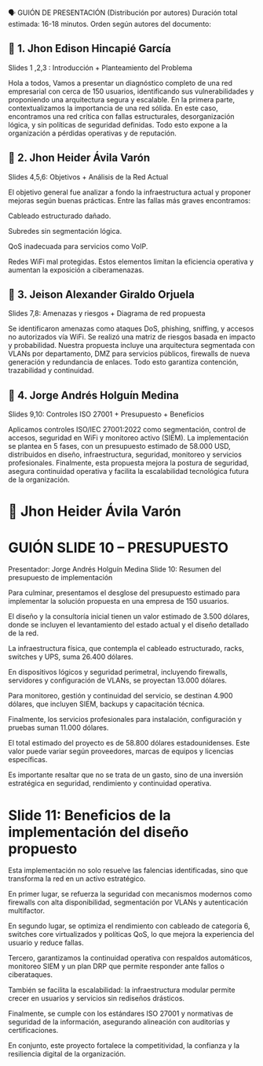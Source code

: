 🗣️ GUIÓN DE PRESENTACIÓN (Distribución por autores)
Duración total estimada: 16-18 minutos.
Orden según autores del documento:

## 🎤 1. Jhon Edison Hincapié García
Slides 1 ,2,3 : Introducción + Planteamiento del Problema

Hola a todos, Vamos a presentar un diagnóstico completo de una red empresarial con cerca de 150 usuarios, identificando sus vulnerabilidades y proponiendo una arquitectura segura y escalable.
En la primera parte, contextualizamos la importancia de una red sólida. En este caso, encontramos una red crítica con fallas estructurales, desorganización lógica, y sin políticas de seguridad definidas. Todo esto expone a la organización a pérdidas operativas y de reputación.

## 🎤 2. Jhon Heider Ávila Varón
Slides 4,5,6: Objetivos + Análisis de la Red Actual

El objetivo general fue analizar a fondo la infraestructura actual y proponer mejoras según buenas prácticas.
Entre las fallas más graves encontramos:

Cableado estructurado dañado.

Subredes sin segmentación lógica.

QoS inadecuada para servicios como VoIP.

Redes WiFi mal protegidas.
Estos elementos limitan la eficiencia operativa y aumentan la exposición a ciberamenazas.

## 🎤 3. Jeison Alexander Giraldo Orjuela
Slides 7,8: Amenazas y riesgos + Diagrama de red propuesta

Se identificaron amenazas como ataques DoS, phishing, sniffing, y accesos no autorizados vía WiFi. Se realizó una matriz de riesgos basada en impacto y probabilidad.
Nuestra propuesta incluye una arquitectura segmentada con VLANs por departamento, DMZ para servicios públicos, firewalls de nueva generación y redundancia de enlaces. Todo esto garantiza contención, trazabilidad y continuidad.

## 🎤 4. Jorge Andrés Holguín Medina
Slides 9,10: Controles ISO 27001 + Presupuesto + Beneficios

Aplicamos controles ISO/IEC 27001:2022 como segmentación, control de accesos, seguridad en WiFi y monitoreo activo (SIEM).
La implementación se plantea en 5 fases, con un presupuesto estimado de 58.000 USD, distribuidos en diseño, infraestructura, seguridad, monitoreo y servicios profesionales.
Finalmente, esta propuesta mejora la postura de seguridad, asegura continuidad operativa y facilita la escalabilidad tecnológica futura de la organización.


# 🎤  Jhon Heider Ávila Varón
# GUIÓN SLIDE 10 – PRESUPUESTO
Presentador: Jorge Andrés Holguín Medina
Slide 10: Resumen del presupuesto de implementación

Para culminar, presentamos el desglose del presupuesto estimado para implementar la solución propuesta en una empresa de 150 usuarios.

El diseño y la consultoría inicial tienen un valor estimado de 3.500 dólares, donde se incluyen el levantamiento del estado actual y el diseño detallado de la red.

La infraestructura física, que contempla el cableado estructurado, racks, switches y UPS, suma 26.400 dólares.

En dispositivos lógicos y seguridad perimetral, incluyendo firewalls, servidores y configuración de VLANs, se proyectan 13.000 dólares.

Para monitoreo, gestión y continuidad del servicio, se destinan 4.900 dólares, que incluyen SIEM, backups y capacitación técnica.

Finalmente, los servicios profesionales para instalación, configuración y pruebas suman 11.000 dólares.

El total estimado del proyecto es de 58.800 dólares estadounidenses. Este valor puede variar según proveedores, marcas de equipos y licencias específicas.

Es importante resaltar que no se trata de un gasto, sino de una inversión estratégica en seguridad, rendimiento y continuidad operativa.


# Slide 11: Beneficios de la implementación del diseño propuesto

Esta implementación no solo resuelve las falencias identificadas, sino que transforma la red en un activo estratégico.

En primer lugar, se refuerza la seguridad con mecanismos modernos como firewalls con alta disponibilidad, segmentación por VLANs y autenticación multifactor.

En segundo lugar, se optimiza el rendimiento con cableado de categoría 6, switches core virtualizados y políticas QoS, lo que mejora la experiencia del usuario y reduce fallas.

Tercero, garantizamos la continuidad operativa con respaldos automáticos, monitoreo SIEM y un plan DRP que permite responder ante fallos o ciberataques.

También se facilita la escalabilidad: la infraestructura modular permite crecer en usuarios y servicios sin rediseños drásticos.

Finalmente, se cumple con los estándares ISO 27001 y normativas de seguridad de la información, asegurando alineación con auditorías y certificaciones.

En conjunto, este proyecto fortalece la competitividad, la confianza y la resiliencia digital de la organización.
